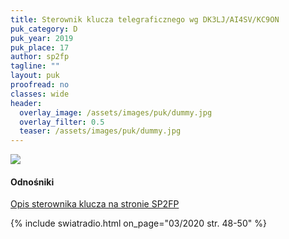```yaml
---
title: Sterownik klucza telegraficznego wg DK3LJ/AI4SV/KC9ON
puk_category: D
puk_year: 2019
puk_place: 17
author: sp2fp
tagline: ""
layout: puk
proofread: no
classes: wide
header:
  overlay_image: /assets/images/puk/dummy.jpg
  overlay_filter: 0.5
  teaser: /assets/images/puk/dummy.jpg
---
```



![](assets/img/work-in-progress.jpg) 


#### Odnośniki

[Opis sterownika klucza na stronie SP2FP](http://www.profimot.pl/sp2fp/keyer_attiny85/Keyerattiny85.html)

 



{% include swiatradio.html on_page="03/2020 str. 48-50" %}

 








